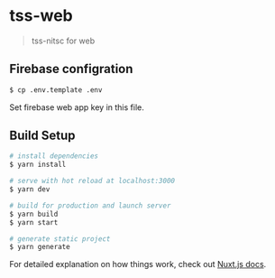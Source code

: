 # tss-web

> tss-nitsc for web

## Firebase configration
```bash
$ cp .env.template .env
```
Set firebase web app key in this file.

## Build Setup

``` bash
# install dependencies
$ yarn install

# serve with hot reload at localhost:3000
$ yarn dev

# build for production and launch server
$ yarn build
$ yarn start

# generate static project
$ yarn generate
```

For detailed explanation on how things work, check out [Nuxt.js docs](https://nuxtjs.org).
